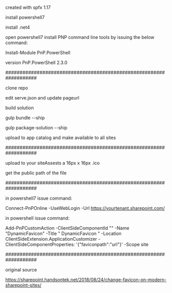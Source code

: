created with spfx 1.17 

install powershell7 

install .net4 

open powershell7 install PNP command line tools by issuing the below command: 

Install-Module PnP.PowerShell 

version PnP.PowerShell 2.3.0

###################################################################

clone repo

edit serve.json and update pageurl

build solution 

gulp bundle --ship 

gulp package-solution --ship 

upload to app catalog and make available to all sites 

###################################################################

upload to your siteAssests a 16px x 16px .ico  

get the public path of the file 

###################################################################

in powershell7 issue command:

Connect-PnPOnline -UseWebLogin -Url <https://yourtenant.sharepoint.com/>


in powershell issue command: 

Add-PnPCustomAction -ClientSideComponentId "<id of app>" -Name "DynamicFavicon" -Title " DynamicFavicon " -Location ClientSideExtension.ApplicationCustomizer -ClientSideComponentProperties: '{"faviconpath":"url"}' -Scope site



###################################################################

original source 

https://sharepoint.handsontek.net/2018/08/24/change-favicon-on-modern-sharepoint-sites/